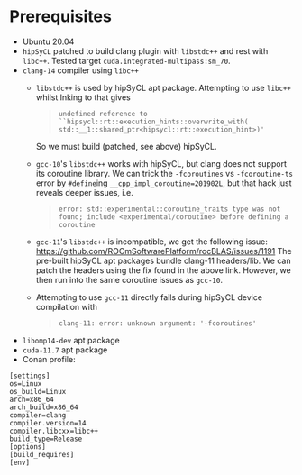 # Prerequisites

* Ubuntu 20.04
* `hipSyCL` patched to build clang plugin with `libstdc++` and rest with `libc++`.
   Tested target `cuda.integrated-multipass:sm_70`.
* `clang-14` compiler using `libc++`
    - `libstdc++` is used by hipSyCL apt package. Attempting to use `libc++` whilst lnking to that
      gives
      > `undefined reference to ``hipsycl::rt::execution_hints::overwrite_with(
      std::__1::shared_ptr<hipsycl::rt::execution_hint>)'`

      So we must build (patched, see above) hipSyCL.
    - `gcc-10`'s `libstdc++` works with hipSyCL, but clang does not support its coroutine library.
      We can trick the `-fcoroutines` vs `-fcoroutine-ts` error by `#define`ing
      `__cpp_impl_coroutine=201902L`, but that hack just reveals deeper issues, i.e.
      > `error: std::experimental::coroutine_traits type was not found; include
      > <experimental/coroutine> before defining a coroutine`
    - `gcc-11`'s `libstdc++` is incompatible, we get the following issue:
      https://github.com/ROCmSoftwarePlatform/rocBLAS/issues/1191
      The pre-built hipSyCL apt packages bundle clang-11 headers/lib. We can patch the headers using
      the fix found in the above link. However, we then run into the same coroutine issues
      as `gcc-10`.
    - Attempting to use `gcc-11` directly fails during hipSyCL device compilation with
      > `clang-11: error: unknown argument: '-fcoroutines'`
* `libomp14-dev` apt package
* `cuda-11.7` apt package
* Conan profile:

```
[settings]
os=Linux
os_build=Linux
arch=x86_64
arch_build=x86_64
compiler=clang
compiler.version=14
compiler.libcxx=libc++
build_type=Release
[options]
[build_requires]
[env]

```